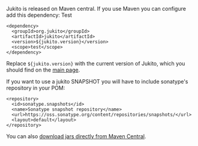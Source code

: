 Jukito is released on Maven central. If you use Maven you can configure add this dependency:
Test
```
<dependency>
  <groupId>org.jukito</groupId>
  <artifactId>jukito</artifactId>
  <version>${jukito.version}</version>
  <scope>test</scope>
</dependency>
```

Replace `${jukito.version}` with the current version of Jukito, which you should find on the [main page](https://github.com/ArcBees/Jukito).

If you want to use a jukito SNAPSHOT you will have to include sonatype's repository in your POM:
```
<repository>
  <id>sonatype.snapshots</id>
  <name>Sonatype snapshot repository</name>
  <url>https://oss.sonatype.org/content/repositories/snapshots/</url>
  <layout>default</layout>
</repository>
```

You can also [download jars directly from Maven Central](http://search.maven.org/#search%7Cga%7C1%7Corg.jukito).
